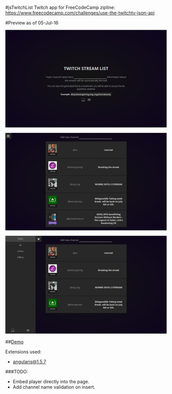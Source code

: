 #jsTwitchList
Twitch app for FreeCodeCamp zipline: https://www.freecodecamp.com/challenges/use-the-twitchtv-json-api

#Preview as of 05-Jul-16

![Home - w/o list](previewHome.png)

![Home - w/ list](previewList.png)

![Home - w/ list and sidepanel](previewSidePanel.png)

##[Demo](http://iamsquare.it/twitch/)

Extensions used:
* [angularjs@1.5.7](https://angularjs.org/)

###TODO:
* Embed player directly into the page.
* Add channel name validation on insert.
